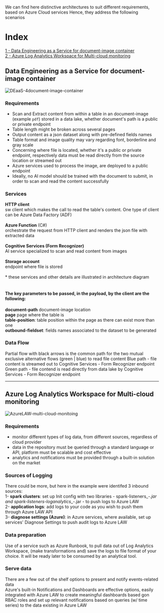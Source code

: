 We can find here distinctive architectures to suit different requirements, based on Azure Cloud services
Hence, they address the following scenarios

# Index

[1 - Data Engineering as a Service for document-image container](#data-engineering-as-a-service-for-document-image-container) </br>
[2 - Azure Log Analytics Workspace for Multi-cloud monitoring](#azure-log-analytics-workspace-for-multi-cloud-monitoring)

## Data Engineering as a Service for document-image container

![DEaaS-4document-image-container](https://user-images.githubusercontent.com/60786166/208467766-de9789d0-166a-441f-8526-82be866500d0.png)

### Requirements
- Scan and Extract content from within a table in an document-image (example `pdf`) stored in a data lake, whether document's path is a public or private endpoint
- Table length might be broken across several pages
- Output content as a json dataset along with pre-defined fields names
- Table format and image quality may vary regarding font, borderline and gray scale
- Concerning where file is located, whether it's a public or private endpoint, respectively data must be read directly from the source location or streamed out
- Azure services used to process the image, are deployed to a public endpoint
- Ideally, no AI model should be trained with the document to submit, in order to scan and read the content successfully

### Services
**HTTP client**</br>
sw client which makes the call to read the table's content. One type of client can be Azure Data Factory (ADF) </br></br>
**Azure Function** (C#) </br>
orchestrate the request from HTTP client and renders the json file with extracted data</br></br>
**Cognitive Services (Form Recognizer)** </br> 
AI service specialized to scan and read content from images </br></br>
**Storage account** </br>
endpoint where file is stored </br></br>
\* these services and other details are illustrated in architecture diagram 
</br></br>
#### The key parameters to be passed, in the payload, by the client are the following: </br>
**document-path** document-image location </br>
**page** page where the table is </br>
**table-position**: table position within the page as there can exist more than one </br>
**outbound-fieldset**: fields names associated to the dataset to be generated

### Data Flow
Partial flow with black arrows is the common path for the two mutual exclusive alternative flows (green | blue) to read file content
Blue path - file content is streamed out to Cognitive Services - Form Recognizer endpoint
Green path - file contend is read directly from data lake by Cognitive Services - Form Recognizer endpoint

------
## Azure Log Analytics Workspace for Multi-cloud monitoring

![AzureLAW-multi-cloud-monitoing](https://user-images.githubusercontent.com/60786166/208469581-9964df87-e0e1-4907-a899-95be83d2989e.png)

### Requirements
- monitor different types of log data, from different sources, regardless of cloud provider
- data in the repository must be queried through a standard language or API, platform must be scalable and cost effective
- analytics and notifications must be provided through a built-in solution on the market 

### Sources of Logging
There could be more, but here in the example were identifed 3 inbound sources:</br>
1- **spark clusters**: set up Init config with two libraries - spark-listeners_<Spark Version>_<Scala Version>-<Version>.jar and spark-listeners-loganalytics_<Spark Version>_<Scala Version>-<Version>.jar - to push logs to Azure LAW </br>
2- **application logs**: add logs to your code as you wish to push them through Azure LAW API </br>
3- **diagnose settings (Azure)**: in Azure services, where available, set up services' Diagnose Settings to push audit logs to Azure LAW
  
### Data preparation
Use of a service such as Azure Runbook, to pull data out of Log Analytics Workspace, (make transformations and) save the logs to file format of your choice. It will be ready later to be consumed by an analytical tool.
  
### Serve data
There are a few out of the shelf options to present and notify events-related data </br>
Azure's built-in Notifications and Dashboards are effective options, easily integrated with Azure LAW to create meaningful dashboards based gon RBAC roles and set up relevant notifications based on queries (w/ time series) to the data existing in Azure LAW
